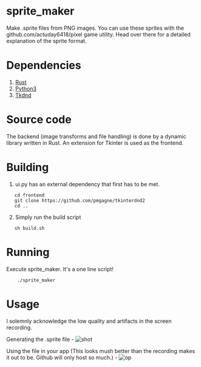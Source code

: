 # sprite_maker
Make .sprite files from PNG images. You can use these sprites with the github.com/actuday6418/pixel game utility. Head over there for a detailed explanation of the sprite format.

# Dependencies
1. [Rust](https://www.rust-lang.org/tools/install)
2. [Python3](https://www.python.org/downloads/)
3. [Tkdnd](https://github.com/pmgagne/tkinterdnd2)

# Source code
The backend (image transforms and file handling) is done by a dynamic library written in Rust. An extension for Tkinter is used as the frontend.

# Building
1. ui.py has an external dependency that first has to be met.
```
   cd frontend
   git clone https://github.com/pmgagne/tkinterdnd2
   cd ..
```
2. Simply run the build script
```
   sh build.sh
```

# Running
Execute sprite_maker. It's a one line script!
```
    ./sprite_maker
```

# Usage
I solemnly acknowledge the low quality and artifacts in the screen recording.

Generating the .sprite file -
![shot](https://user-images.githubusercontent.com/56124831/99193560-cc8ce080-279f-11eb-968f-eac348aeb787.gif)

Using the file in your app (This looks mush better than the recording makes it out to be. Github will only host so much.) - 
![op](https://user-images.githubusercontent.com/56124831/99193554-c7c82c80-279f-11eb-9ff8-a4b14ed8c62d.gif)
